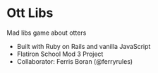 # Ott Libs
Mad libs game about otters
* Built with Ruby on Rails and vanilla JavaScript
* Flatiron School Mod 3 Project
* Collaborator: Ferris Boran (@ferryrules)

